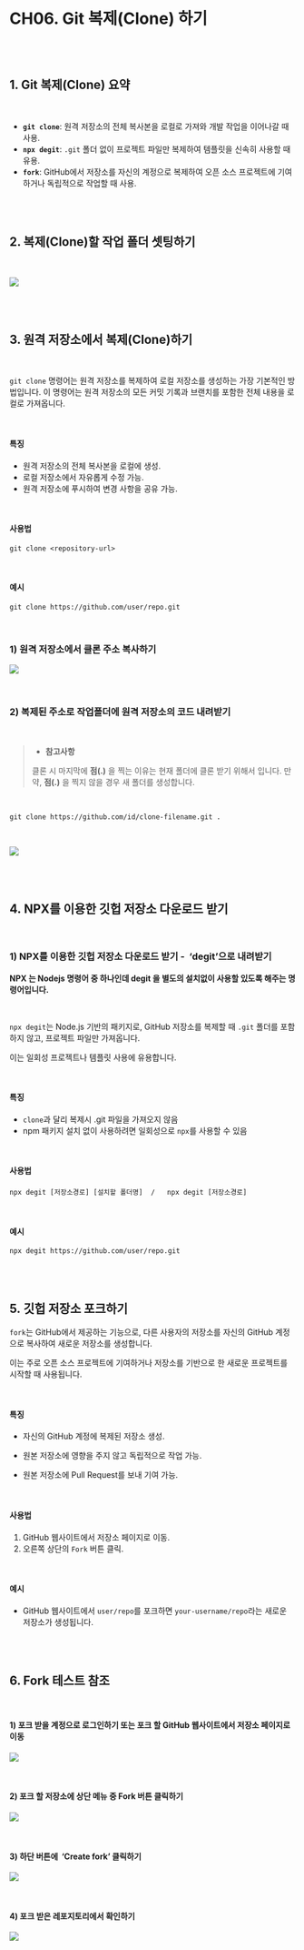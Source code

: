 
# CH06. Git 복제(Clone) 하기

<br>
<br>  

## 1. Git 복제(Clone) 요약

<br>

- **`git clone`**: 원격 저장소의 전체 복사본을 로컬로 가져와 개발 작업을 이어나갈 때 사용.
- **`npx degit`**: `.git` 폴더 없이 프로젝트 파일만 복제하여 템플릿을 신속히 사용할 때 유용.
- **`fork`**: GitHub에서 저장소를 자신의 계정으로 복제하여 오픈 소스 프로젝트에 기여하거나 독립적으로 작업할 때 사용.

<br>
<br>  

## 2. 복제(Clone)할 작업 폴더 셋팅하기

<br>

![](Files/image%2060.png)  

<br>
<br>  

## 3. 원격 저장소에서 복제(Clone)하기

<br>

`git clone` 명령어는 원격 저장소를 복제하여 로컬 저장소를 생성하는 가장 기본적인 방법입니다. 이 명령어는 원격 저장소의 모든 커밋 기록과 브랜치를 포함한 전체 내용을 로컬로 가져옵니다.

<br>

#### 특징

- 원격 저장소의 전체 복사본을 로컬에 생성.
- 로컬 저장소에서 자유롭게 수정 가능.
- 원격 저장소에 푸시하여 변경 사항을 공유 가능.

<br>

#### 사용법

```
git clone <repository-url>
```

<br> 

#### 예시

```
git clone https://github.com/user/repo.git
```

<br>

### 1) 원격 저장소에서 클론 주소 복사하기

![](Files/image%2061.png)  

<br>

### 2) 복제된 주소로 작업폴더에 원격 저장소의 코드 내려받기

<br>

> - **참고사항**
> 
> 클론 시 마지막에 **점(.)** 을 찍는 이유는 현재 폴더에 클론 받기 위해서 입니다. 만약, **점(.)** 을 찍지 않을 경우 새 폴더를 생성합니다.  

<br>

```
git clone https://github.com/id/clone-filename.git .
```

<br>

![](Files/image%2062.png)  

  
<br>
<br>

## 4. **NPX를 이용한 깃헙 저장소 다운로드 받기**

<br>

### **1) NPX를 이용한 깃헙 저장소 다운로드 받기 -  ‘degit’으로 내려받기**

  

**NPX 는 Nodejs 명령어 중 하나인데 degit 을 별도의 설치없이 사용할 있도록 해주는 명령어입니다.**

<br>

`npx degit`는 Node.js 기반의 패키지로, GitHub 저장소를 복제할 때 `.git` 폴더를 포함하지 않고, 프로젝트 파일만 가져옵니다. 

이는 일회성 프로젝트나 템플릿 사용에 유용합니다.

<br>

#### 특징

- `clone`과 달리 복제시 .git 파일을 가져오지 않음
- npm 패키지 설치 없이 사용하려면 일회성으로 `npx`를 사용할 수 있음

<br>

#### 사용법

```
npx degit [저장소경로] [설치할 폴더명]  /   npx degit [저장소경로]
```

<br>

#### 예시

```
npx degit https://github.com/user/repo.git
```

<br>
<br>  

## 5. **깃헙 저장소 포크하기**

`fork`는 GitHub에서 제공하는 기능으로, 다른 사용자의 저장소를 자신의 GitHub 계정으로 복사하여 새로운 저장소를 생성합니다. 

이는 주로 오픈 소스 프로젝트에 기여하거나 저장소를 기반으로 한 새로운 프로젝트를 시작할 때 사용됩니다.

<br>

#### 특징

- 자신의 GitHub 계정에 복제된 저장소 생성.

- 원본 저장소에 영향을 주지 않고 독립적으로 작업 가능.

- 원본 저장소에 Pull Request를 보내 기여 가능.

<br>

#### 사용법

1. GitHub 웹사이트에서 저장소 페이지로 이동.
2. 오른쪽 상단의 `Fork` 버튼 클릭.

<br>

#### 예시

- GitHub 웹사이트에서 `user/repo`를 포크하면 `your-username/repo`라는 새로운 저장소가 생성됩니다.

<br>
<br>

## 6. Fork 테스트 참조

<br>

#### 1) 포크 받을 계정으로 로그인하기 또는 포크 할 GitHub 웹사이트에서 저장소 페이지로 이동

![](Files/image%2063.png)  

<br>  

#### 2) 포크 할 저장소에 상단 메뉴 중 Fork 버튼 클릭하기 

![](Files/image%2064.png)  

<br>  

#### 3) 하단 버튼에  ‘Create fork’ 클릭하기

![](Files/image%2065.png)  

<br>  

#### 4) 포크 받은 레포지토리에서 확인하기

![](Files/image%2066.png)